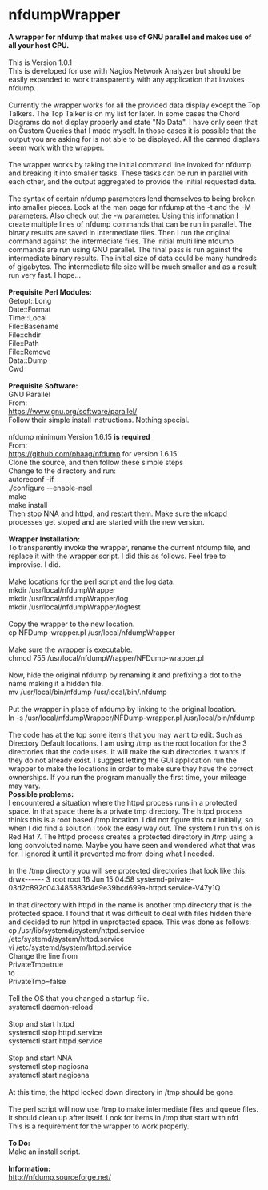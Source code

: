 # nfdumpWrapper
<B>A wrapper for nfdump that makes use of GNU parallel and makes use of all your host CPU.</B><BR>
<BR>
This is Version 1.0.1
<BR>
This is developed for use with Nagios Network Analyzer but should be easily expanded to work transparently with any application that invokes nfdump.<BR>
<BR>
Currently the wrapper works for all the provided data display except the Top Talkers. The Top Talker is on my list for later. In some cases the Chord Diagrams do not display properly and state "No Data". I have only seen that on Custom Queries that I made myself. In those cases it is possible that the output you are asking for is not able to be displayed. All the canned displays seem work with the wrapper.<BR>
<BR>
The wrapper works by taking the initial command line invoked for nfdump and breaking it into smaller tasks. These tasks can be run in parallel with each other, and the output aggregated to provide the initial requested data.<BR>
<BR>
The syntax of certain nfdump parameters lend themselves to being broken into smaller pieces. Look at the man page for nfdump at the -t and the -M parameters. Also check out the -w parameter. Using this information I create multiple lines of nfdump commands that can be run in parallel. The binary results are saved in intermediate files. Then I run the original command against the intermediate files. The initial multi line nfdump commands are run using GNU parallel. The final pass is run against the intermediate binary results. The initial size of data could be many hundreds of gigabytes. The intermediate file size will be much smaller and as a result run very fast. I hope...<BR>
<BR>
<B>Prequisite Perl Modules:</B><BR>
Getopt::Long<BR>
Date::Format<BR>
Time::Local<BR>
File::Basename<BR>
File::chdir<BR>
File::Path<BR>
File::Remove<BR>
Data::Dump<BR>
Cwd<BR>
<BR>
<B>Prequisite Software:</B><BR>
GNU Parallel<BR>
From:<BR>
https://www.gnu.org/software/parallel/<BR>
Follow their simple install instructions. Nothing special.<BR>
<BR>
nfdump minimum Version 1.6.15 <B>is required</B><BR>
From:<BR>
https://github.com/phaag/nfdump for version 1.6.15<BR>
Clone the source, and then follow these simple steps<BR>
Change to the directory and run:<BR>
autoreconf -if<BR>
./configure --enable-nsel<BR>
make<BR>
make install<BR>
Then stop NNA and httpd, and restart them. Make sure the nfcapd processes get stoped and are started with the new version.<BR>
<BR>
<B>Wrapper Installation:</B><BR>
To transparently invoke the wrapper, rename the current nfdump file, and replace it with the wrapper script. I did this as follows. Feel free to improvise. I did.<BR>
<BR>
Make locations for the perl script and the log data.<BR>
mkdir /usr/local/nfdumpWrapper<BR>
mkdir /usr/local/nfdumpWrapper/log<BR>
mkdir /usr/local/nfdumpWrapper/logtest<BR>
<BR>
Copy the wrapper to the new location.<BR>
cp NFDump-wrapper.pl /usr/local/nfdumpWrapper<BR>
<BR>
Make sure the wrapper is executable.<BR>
chmod 755 /usr/local/nfdumpWrapper/NFDump-wrapper.pl<BR>
<BR>
Now, hide the original nfdump by renaming it and prefixing a dot to the name making it a hidden file.<BR>
mv /usr/local/bin/nfdump /usr/local/bin/.nfdump<BR>
<BR>
Put the wrapper in place of nfdump by linking to the original location.<BR>
ln -s /usr/local/nfdumpWrapper/NFDump-wrapper.pl /usr/local/bin/nfdump<BR>
<BR>
The code has at the top some items that you may want to edit. Such as Directory Default locations. I am using /tmp as the root location for the 3 directories that the code uses. It will make the sub directories it wants if they do not already exist. I suggest letting the GUI application run the wrapper to make the locations in order to make sure they have the correct ownerships. If you run the program manually the first time, your mileage may vary.
<BR>
<B>Possible problems:</B><BR>
I encountered a situation where the httpd process runs in a protected space. In that space there is a private tmp directory. The httpd process thinks this is a root based /tmp location. I did not figure this out initially, so when I did find a solution I took the easy way out. The system I run this on is Red Hat 7. The httpd process creates a protected directory in /tmp using a long convoluted name. Maybe you have seen and wondered what that was for. I ignored it until it prevented me from doing what I needed.<BR>
<BR>
In the /tmp directory you will see protected directories that look like this:<BR>
drwx------ 3 root root 16 Jun 15 04:58 systemd-private-03d2c892c043485883d4e9e39bcd699a-httpd.service-V47y1Q<BR>
<BR>
In that directory with httpd in the name is another tmp directory that is the protected space. I found that it was difficult to deal with files hidden there and decided to run httpd in unprotected space. This was done as follows:<BR>
cp /usr/lib/systemd/system/httpd.service /etc/systemd/system/httpd.service<BR>
vi /etc/systemd/system/httpd.service<BR>
Change the line from<BR>
PrivateTmp=true<BR>
to<BR>
PrivateTmp=false<BR>
<BR>
Tell the OS that you changed a startup file.<BR>
systemctl daemon-reload<BR>
<BR>
Stop and start httpd<BR>
systemctl stop httpd.service<BR>
systemctl start httpd.service<BR>
<BR>
Stop and start NNA<BR>
systemctl stop nagiosna<BR>
systemctl start nagiosna<BR>
<BR>
At this time, the httpd locked down directory in /tmp should be gone.<BR>
<BR>
The perl script will now use /tmp to make intermediate files and queue files. It should clean up after itself. Look for items in /tmp that start with nfd<BR>
This is a requirement for the wrapper to work properly.<BR>
<BR>
<B>To Do:</B><BR>
Make an install script.<BR>
<BR>
<B>Information:</B><BR>
http://nfdump.sourceforge.net/<BR>

